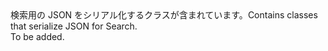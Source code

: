 <Namespace Name="Microsoft.Azure.Search.Serialization">
  <Docs>
    <summary><span data-ttu-id="0d618-101">検索用の JSON をシリアル化するクラスが含まれています。</span><span class="sxs-lookup"><span data-stu-id="0d618-101">Contains classes that serialize JSON for Search.</span></span></summary> 
    <remarks>To be added.</remarks>
  </Docs>
</Namespace>
